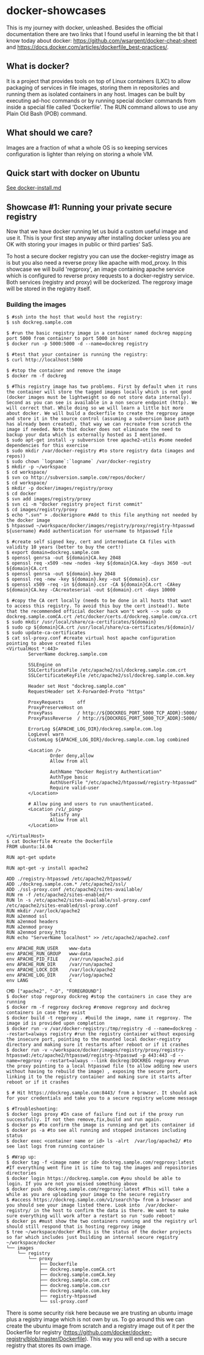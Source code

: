# docker-showcases
This is my journey with docker, unleashed. Besides the official documentation there are two links that I found useful in learning the bit that I know today about docker: https://github.com/wsargent/docker-cheat-sheet and https://docs.docker.com/articles/dockerfile_best-practices/.

## What is docker?
It is a project that provides tools on top of Linux containers (LXC) to allow packaging of services in file images, storing them in repositories and running them as isolated containers in any host. Images can be built by executing ad-hoc commands or by running special docker commands from inside a special file called 'Dockerfile'. The RUN command allows to use any Plain Old Bash (POB) command.

## What should we care?
Images are a fraction of what a whole OS is so keeping services configuration is lighter than relying on storing a whole VM.

## Quick start with docker on Ubuntu
[See docker-install.md](docs/docker-install.md)

## Showcase #1: Running your private secure registry
Now that we have docker running let us buid a custom useful image and use it. This is your first step anyway after installing docker unless you are OK with storing your images in public or third parties' SaS.

To host a secure docker registry you can use the docker-registry image as is but you also need a reverse proxy like apache with mod_proxy. In this showcase we will build 'regproxy', an image containing apache service which is configured to reverse proxy requests to a docker-registry service. Both services (registry and proxy) will be dockerized. The regproxy image will be stored in the registry itself.

### Building the images
```
$ #ssh into the host that would host the registry:
$ ssh dockreg.sample.com 

$ #run the basic registry image in a container named dockreg mapping port 5000 from container to port 5000 in host
$ docker run -p 5000:5000 -d --name=dockreg registry

$ #test that your container is running the registry:
$ curl http://localhost:5000

$ #stop the container and remove the image
$ docker rm -f dockreg

$ #This registry image has two problems. First by default when it runs the container will store the tagged images locally which is not good (docker images must be lightweight so do not store data internally). Second as you can see is available in a non secure endpoint (http). We will correct that. While doing so we will learn a little bit more about docker. We will build a dockerfile to create the regproxy image and store it in the source control (assuming a subversion base path has already been created), that way we can recreate from scratch the image if needed. Note that docker does not eliminate the need to backup your data which is externally hosted as I mentioned.
$ sudo apt-get install -y subversion tree apache2-utils #some needed dependencies for this exercise
$ sudo mkdir /var/docker-registry #to store registry data (images and repos))
$ sudo chown `logname`:`logname` /var/docker-registry
$ mkdir -p ~/workspace
$ cd workspace/
$ svn co http://subversion.sample.com/repos/docker/
$ cd workspace/
$ mkdir -p docker/images/registry/proxy
$ cd docker
$ svn add images/registry/proxy
$ svn ci -m "docker registry project first commit"
$ cd images/registry/proxy
$ echo ".svn" > .dockerignore #Add to this file anything not needed by the docker image
$ htpasswd ~/workspace/docker/images/registry/proxy/registry-htpasswd ${username} #add authentication for username to htpasswd file

$ #create self signed key, cert and intermediate CA files with validity 10 years (better to buy the cert!)
$ export domain=dockreg.sample.com
$ openssl genrsa -out ${domain}CA.key 2048
$ openssl req -x509 -new -nodes -key ${domain}CA.key -days 3650 -out ${domain}CA.crt
$ openssl genrsa -out ${domain}.key 2048
$ openssl req -new -key ${domain}.key -out ${domain}.csr
$ openssl x509 -req -in ${domain}.csr -CA ${domain}CA.crt -CAkey ${domain}CA.key -CAcreateserial -out ${domain}.crt -days 10000

$ #copy the CA cert locally (needs to be done in all hosts that want to access this registry. To avoid this buy the cert instead!). Note that the recommended official docker hack won't work --> sudo cp dockreg.sample.comCA.crt /etc/docker/certs.d/dockreg.sample.com/ca.crt
$ sudo mkdir /usr/local/share/ca-certificates/${domain}
$ sudo cp ${domain}CA.crt /usr/local/share/ca-certificates/${domain}/
$ sudo update-ca-certificates
$ cat ssl-proxy.conf #create virtual host apache configuration pointing to above created files 
<VirtualHost *:443>
        ServerName dockreg.sample.com 

        SSLEngine on
        SSLCertificateFile /etc/apache2/ssl/dockreg.sample.com.crt
        SSLCertificateKeyFile /etc/apache2/ssl/dockreg.sample.com.key

        Header set Host "dockreg.sample.com"
        RequestHeader set X-Forwarded-Proto "https"

        ProxyRequests     off
        ProxyPreserveHost on
        ProxyPass         / http://${DOCKREG_PORT_5000_TCP_ADDR}:5000/
        ProxyPassReverse  / http://${DOCKREG_PORT_5000_TCP_ADDR}:5000/

        ErrorLog ${APACHE_LOG_DIR}/dockreg.sample.com.log
        LogLevel warn
        CustomLog ${APACHE_LOG_DIR}/dockreg.sample.com.log combined

        <Location />
                Order deny,allow
                Allow from all

                AuthName "Docker Registry Authentication"
                AuthType basic
                AuthUserFile "/etc/apache2/htpasswd/registry-htpasswd"
                Require valid-user
        </Location>

        # Allow ping and users to run unauthenticated.
        <Location /v1/_ping>
                Satisfy any
                Allow from all
        </Location>

</VirtualHost>
$ cat Dockerfile #create the Dockerfile
FROM ubuntu:14.04

RUN apt-get update

RUN apt-get -y install apache2

ADD ./registry-htpasswd /etc/apache2/htpasswd/
ADD ./dockreg.sample.com.* /etc/apache2/ssl/
ADD ./ssl-proxy.conf /etc/apache2/sites-available/
RUN rm -f /etc/apache2/sites-enabled/*
RUN ln -s /etc/apache2/sites-available/ssl-proxy.conf /etc/apache2/sites-enabled/ssl-proxy.conf
RUN mkdir /var/lock/apache2
RUN a2enmod ssl
RUN a2enmod headers
RUN a2enmod proxy
RUN a2enmod proxy_http
RUN echo "ServerName localhost" >> /etc/apache2/apache2.conf

env APACHE_RUN_USER    www-data
env APACHE_RUN_GROUP   www-data
env APACHE_PID_FILE    /var/run/apache2.pid
env APACHE_RUN_DIR     /var/run/apache2
env APACHE_LOCK_DIR    /var/lock/apache2
env APACHE_LOG_DIR     /var/log/apache2
env LANG               C

CMD ["apache2", "-D", "FOREGROUND"]
$ docker stop regproxy dockreg #stop the containers in case they are running
$ docker rm -f regproxy dockreg #remove regproxy and dockreg containers in case they exist
$ docker build -t regproxy . #build the image, name it regproxy. The image id is provided upon completion
$ docker run -v /var/docker-registry:/tmp/registry -d --name=dockreg --restart=always registry #run the registry container without exposing the insecure port, pointing to the mounted local docker-registry directory and making sure it restarts after reboot or if it crashes
$ docker run -v ~/workspace/docker/images/registry/proxy/registry-htpasswd:/etc/apache2/htpasswd/registry-htpasswd -p 443:443 -d --name=regproxy --restart=always --link dockreg:DOCKREG regproxy #run the proxy pointing to a local htpasswd file (to allow adding new users without having to rebuild the image) , exposing the secure port, linking it to the registry container and making sure it starts after reboot or if it crashes

$ # Hit https://dockreg.sample.com:8443/ from a browser. It should ask for your credentials and take you to a secure registry welcome message

$ #Troubleshooting:
$ docker logs proxy #In case of failure find out if the proxy run successfully. If not then remove,fix,build and run again.
$ docker ps #to confirm the image is running and get its container id
$ docker ps -a #to see all running and stopped instances including status
$ docker exec <container name or id> ls -alrt  /var/log/apache2/ #to see last logs from running container

$ #Wrap up:
$ docker tag -f <image name or id> dockreg.sample.com/regproxy:latest #If everything went fine it is time to tag the images and repositories directories
$ docker login https://dockreg.sample.com #you should be able to login. If you are not you missed something above
$ docker push  dockreg.sample.com/regproxy:latest #This will take a while as you are uploading your image to the secure registry
$ #access https://dockreg.sample.com/v1/search?q= from a browser and you should see your image listed there. Look into  /var/docker-registry/ in the host to confirm the data is there. We want to make sure everything will work after a restart so run 'sudo reboot'
$ docker ps #must show the two containers running and the registry url should still respond that is hosting regproxy image
$ tree ~/workspace/docker #This is the status of the docker projects so far which includes just building an internal secure registry
~/workspace/docker
└── images
    └── registry
        └── proxy
            ├── Dockerfile
            ├── dockreg.sample.comCA.crt
            ├── dockreg.sample.comCA.key
            ├── dockreg.sample.com.crt
            ├── dockreg.sample.com.csr
            ├── dockreg.sample.com.key
            ├── registry-htpasswd
            └── ssl-proxy.conf

```
There is some security risk here because we are trusting an ubuntu image plus a registry image which is not own by us. To go around this we can create the ubuntu image from scratch and a registry image out of it per the Dockerfile for registry (https://github.com/docker/docker-registry/blob/master/Dockerfile). This way you will end up with a secure registry that stores its own image.







